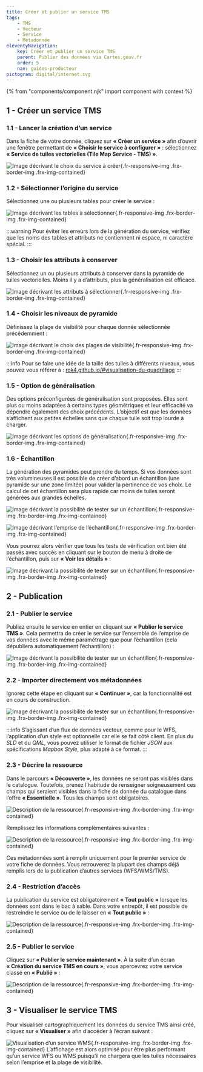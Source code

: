```yaml
---
title: Créer et publier un service TMS
tags:
    - TMS
    - Vecteur
    - Service
    - Métadonnée
eleventyNavigation:
    key: Créer et publier un service TMS
    parent: Publier des données via Cartes.gouv.fr
    order: 5
    nav: guides-producteur
pictogram: digital/internet.svg
---
```


{% from "components/component.njk" import component with context %}

## 1 - Créer un service TMS

### 1.1 - Lancer la création d’un service 

Dans la fiche de votre donnée, cliquez sur **« Créer un service »** afin d’ouvrir une fenêtre permettant de **« Choisir le service à configurer »** : sélectionnez **« Service de tuiles vectorielles (Tile Map Service - TMS) »**.

![Image décrivant le choix du service à créer](/img/guides-producteur/publier-des-donnees-via-cartes-gouv/tms/01_service-tms.png){.fr-responsive-img .frx-border-img .frx-img-contained}

### 1.2 - Sélectionner l’origine du service

Sélectionnez une ou plusieurs tables pour créer le service :

![Image décrivant les tables à sélectionner](/img/guides-producteur/publier-des-donnees-via-cartes-gouv/tms/02_selection-tables.png){.fr-responsive-img .frx-border-img .frx-img-contained}

:::warning
Pour éviter les erreurs lors de la génération du service, vérifiez que les noms des tables et attributs ne contiennent ni espace, ni caractère spécial.
:::

### 1.3 - Choisir les attributs à conserver

Sélectionnez un ou plusieurs attributs à conserver dans la pyramide de tuiles vectorielles. Moins il y a d’attributs, plus la généralisation est efficace.

![Image décrivant les attributs à sélectionner](/img/guides-producteur/publier-des-donnees-via-cartes-gouv/tms/03_attributs.png){.fr-responsive-img .frx-border-img .frx-img-contained}

### 1.4 - Choisir les niveaux de pyramide

Définissez la plage de visibilité pour chaque donnée sélectionnée précédemment :

![Image décrivant le choix des plages de visibilité](/img/guides-producteur/publier-des-donnees-via-cartes-gouv/tms/04_zoom.png){.fr-responsive-img .frx-border-img .frx-img-contained}

:::info
Pour se faire une idée de la taille des tuiles à différents niveaux, vous pouvez vous référer à : <a href="https://rok4.github.io/#visualisation-du-quadrillage" target="_blank" rel="noopener noreferrer" title="rok4.github.io/#visualisation-du-quadrillage - ouvre une nouvelle fenêtre">rok4.github.io/#visualisation-du-quadrillage</a>
:::

### 1.5 - Option de généralisation

Des options préconfigurées de généralisation sont proposées. Elles sont plus ou moins adaptées à certains types géométriques et leur efficacité va dépendre également des choix précédents. L’objectif est que les données s’affichent aux petites échelles sans que chaque tuile soit trop lourde à charger.

![Image décrivant les options de généralisation](/img/guides-producteur/publier-des-donnees-via-cartes-gouv/tms/05_generalisation.png){.fr-responsive-img .frx-border-img .frx-img-contained}

### 1.6 - Échantillon

La génération des pyramides peut prendre du temps. Si vos données sont très volumineuses il est possible de créer d’abord un échantillon (une pyramide sur une zone limitée) pour valider la pertinence de vos choix. Le calcul de cet échantillon sera plus rapide car moins de tuiles seront générées aux grandes échelles.

![Image décrivant la possibilité de tester sur un échantillon](/img/guides-producteur/publier-des-donnees-via-cartes-gouv/tms/06_echantillon.png){.fr-responsive-img .frx-border-img .frx-img-contained}

![Image décrivant l’emprise de l’échantillon](/img/guides-producteur/publier-des-donnees-via-cartes-gouv/tms/07_echantillon2.png){.fr-responsive-img .frx-border-img .frx-img-contained}

Vous pourrez alors vérifier que tous les tests de vérification ont bien été passés avec succès en cliquant sur le bouton de menu à droite de l’échantillon, puis sur **« Voir les détails »** :

![Image décrivant la possibilité de tester sur un échantillon](/img/guides-producteur/publier-des-donnees-via-cartes-gouv/tms/08_verifier-echantillon.png){.fr-responsive-img .frx-border-img .frx-img-contained}

## 2 - Publication

### 2.1 - Publier le service

Publiez ensuite le service en entier en cliquant sur **« Publier le service TMS »**. Cela permettra de créer le service sur l’ensemble de l’emprise de vos données avec le même paramétrage que pour l’échantillon (cela dépubliera automatiquement l’échantillon) :

![Image décrivant la possibilité de tester sur un échantillon](/img/guides-producteur/publier-des-donnees-via-cartes-gouv/tms/09_publier-echantillon.png){.fr-responsive-img .frx-border-img .frx-img-contained}

### 2.2 - Importer directement vos métadonnées

Ignorez cette étape en cliquant sur **« Continuer »**, car la fonctionnalité est en cours de construction.

![Image décrivant la possibilité de tester sur un échantillon](/img/guides-producteur/publier-des-donnees-via-cartes-gouv/tms/10_source-metadonnees.png){.fr-responsive-img .frx-border-img .frx-img-contained}

:::info
S’agissant d’un flux de données vecteur, comme pour le WFS, l’application d’un style est optionnelle car elle se fait côté client. En plus du _SLD_ et du _QML_, vous pouvez utiliser le format de fichier _JSON_ aux spécifications _Mapbox Style_, plus adapté à ce format.
:::

### 2.3 - Décrire la ressource

Dans le parcours **« Découverte »**, les données ne seront pas visibles dans le catalogue. Toutefois, prenez l’habitude de renseigner soigneusement ces champs qui seraient visibles dans la fiche de donnée du catalogue dans l’offre **« Essentielle »**. Tous les champs sont obligatoires.

![Description de la ressource](/img/guides-producteur/publier-des-donnees-via-cartes-gouv/tms/11_description-ressource.png){.fr-responsive-img .frx-border-img .frx-img-contained}

Remplissez les informations complémentaires suivantes :

![Description de la ressource](/img/guides-producteur/publier-des-donnees-via-cartes-gouv/tms/12_description-ressource2.png){.fr-responsive-img .frx-border-img .frx-img-contained}

Ces métadonnées sont à remplir uniquement pour le premier service de votre fiche de données. Vous retrouverez la plupart des champs déjà remplis lors de la publication d’autres services (WFS/WMS/TMS).

### 2.4 - Restriction d’accès

La publication du service est obligatoirement **« Tout public »** lorsque les données sont dans le bac à sable. Dans votre entrepôt, il est possible de restreindre le service ou de le laisser en **« Tout public »** :

![Description de la ressource](/img/guides-producteur/publier-des-donnees-via-cartes-gouv/tms/13_restrictions.png){.fr-responsive-img .frx-border-img .frx-img-contained}

### 2.5 - Publier le service

Cliquez sur **« Publier le service maintenant »**. À la suite d’un écran **« Création du service TMS en cours »**, vous apercevrez votre service classé en **« Publié »** :

![Description de la ressource](/img/guides-producteur/publier-des-donnees-via-cartes-gouv/tms/14_service-tms-publie.png){.fr-responsive-img .frx-border-img .frx-img-contained}

## 3 - Visualiser le service TMS

Pour visualiser cartographiquement les données du service TMS ainsi créé, cliquez sur **« Visualiser »** afin d’accéder à l’écran suivant :

![Visualisation d’un service WMS](/img/guides-producteur/publier-des-donnees-via-cartes-gouv/tms/15_visualiser-service.png){.fr-responsive-img .frx-border-img .frx-img-contained}
L’affichage est alors optimisé pour être plus performant qu’un service WFS ou WMS puisqu’il ne chargera que les tuiles nécessaires selon l’emprise et la plage de visibilité.

